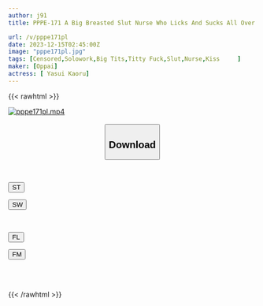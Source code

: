 ```yaml
---
author: j91
title: PPPE-171 A Big Breasted Slut Nurse Who Licks And Sucks All Over Her Body With Saliva, Sensual Tongue Kissing, Semen Sucking Out, Titty Fuck And Pinching Makes Her Balls Look Dry! Kaoru Yasui

url: /v/pppe171pl
date: 2023-12-15T02:45:00Z
image: "pppe171pl.jpg"
tags: [Censored,Solowork,Big Tits,Titty Fuck,Slut,Nurse,Kiss	 ]
maker: [Oppai]
actress: [ Yasui Kaoru]
---
```



{{< rawhtml >}}

<div class="video" data-videoid="4186Wd8gWOTKM9j">
    <a href="javascript:;">
        <img src="/v/pppe171pl/pppe171pl.jpg" width="WIDTH" height="HEIGHT" alt="pppe171pl.mp4" loading="lazy">
    </a>
</div>

<script type="text/javascript" src="https://j91.asia/asset/on-demand-st.js"></script>

<br>
  <link rel="stylesheet" href="https://j91.asia/asset/bs5.css">
  
  <center>
  <button class="btn btn-primary" type="button" data-bs-toggle="collapse" data-bs-target=".multi-collapse" aria-expanded="false" aria-controls="multiCollapseExample1 multiCollapseExample2"><h2>Download</h2></button></center>
</p>
<div class="row">
  <div class="col">
    <div class="collapse multi-collapse" id="multiCollapseExample1">
      <div class="card card-body">
	      	      <br>
<div class="buttons">  
<p><a href="https://streamtape.to/v/4186Wd8gWOTKM9j" target="_blank"><button class="btn-hover color-3"><i class="fa fa-download"></i> ST</button></a></p>
<p><a href="https://flaswish.com/01twwd035f3d" target="_blank"><button class="btn-hover color-2"><i class="fa fa-download"></i> SW</button></a></p></div>
    </div>
  </div>
</div>
  <div class="col">
    <div class="collapse multi-collapse" id="multiCollapseExample2">
      <div class="card card-body">
	      <br>
<div class="buttons">
<p><a href="javascript:;" target="_blank"><button class="btn-hover color-9"><i class="fa fa-download"></i> FL</button></a></p>
<p><a href="javascript:;" target="_blank"><button class="btn-hover color-8"><i class="fa fa-download"></i> FM</button></a></p></div>
<br><br>
      </div>
    </div>
  </div>
</div>

{{< /rawhtml >}}